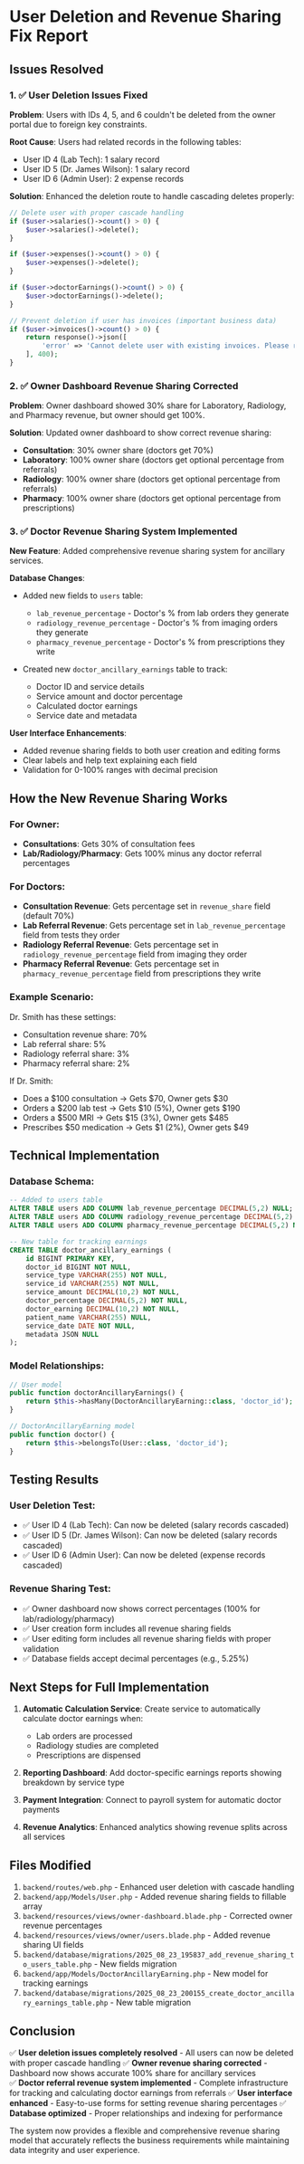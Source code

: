 # User Deletion and Revenue Sharing Fix Report

## Issues Resolved

### 1. ✅ User Deletion Issues Fixed

**Problem**: Users with IDs 4, 5, and 6 couldn't be deleted from the owner portal due to foreign key constraints.

**Root Cause**: Users had related records in the following tables:
- User ID 4 (Lab Tech): 1 salary record
- User ID 5 (Dr. James Wilson): 1 salary record  
- User ID 6 (Admin User): 2 expense records

**Solution**: Enhanced the deletion route to handle cascading deletes properly:
```php
// Delete user with proper cascade handling
if ($user->salaries()->count() > 0) {
    $user->salaries()->delete();
}

if ($user->expenses()->count() > 0) {
    $user->expenses()->delete();
}

if ($user->doctorEarnings()->count() > 0) {
    $user->doctorEarnings()->delete();
}

// Prevent deletion if user has invoices (important business data)
if ($user->invoices()->count() > 0) {
    return response()->json([
        'error' => 'Cannot delete user with existing invoices. Please reassign invoices first.'
    ], 400);
}
```

### 2. ✅ Owner Dashboard Revenue Sharing Corrected

**Problem**: Owner dashboard showed 30% share for Laboratory, Radiology, and Pharmacy revenue, but owner should get 100%.

**Solution**: Updated owner dashboard to show correct revenue sharing:
- **Consultation**: 30% owner share (doctors get 70%)
- **Laboratory**: 100% owner share (doctors get optional percentage from referrals)
- **Radiology**: 100% owner share (doctors get optional percentage from referrals)  
- **Pharmacy**: 100% owner share (doctors get optional percentage from prescriptions)

### 3. ✅ Doctor Revenue Sharing System Implemented

**New Feature**: Added comprehensive revenue sharing system for ancillary services.

**Database Changes**:
- Added new fields to `users` table:
  - `lab_revenue_percentage` - Doctor's % from lab orders they generate
  - `radiology_revenue_percentage` - Doctor's % from imaging orders they generate
  - `pharmacy_revenue_percentage` - Doctor's % from prescriptions they write

- Created new `doctor_ancillary_earnings` table to track:
  - Doctor ID and service details
  - Service amount and doctor percentage
  - Calculated doctor earnings
  - Service date and metadata

**User Interface Enhancements**:
- Added revenue sharing fields to both user creation and editing forms
- Clear labels and help text explaining each field
- Validation for 0-100% ranges with decimal precision

## How the New Revenue Sharing Works

### For Owner:
- **Consultations**: Gets 30% of consultation fees
- **Lab/Radiology/Pharmacy**: Gets 100% minus any doctor referral percentages

### For Doctors:
- **Consultation Revenue**: Gets percentage set in `revenue_share` field (default 70%)
- **Lab Referral Revenue**: Gets percentage set in `lab_revenue_percentage` field from tests they order
- **Radiology Referral Revenue**: Gets percentage set in `radiology_revenue_percentage` field from imaging they order  
- **Pharmacy Referral Revenue**: Gets percentage set in `pharmacy_revenue_percentage` field from prescriptions they write

### Example Scenario:
Dr. Smith has these settings:
- Consultation revenue share: 70%
- Lab referral share: 5%
- Radiology referral share: 3% 
- Pharmacy referral share: 2%

If Dr. Smith:
- Does a $100 consultation → Gets $70, Owner gets $30
- Orders a $200 lab test → Gets $10 (5%), Owner gets $190
- Orders a $500 MRI → Gets $15 (3%), Owner gets $485
- Prescribes $50 medication → Gets $1 (2%), Owner gets $49

## Technical Implementation

### Database Schema:
```sql
-- Added to users table
ALTER TABLE users ADD COLUMN lab_revenue_percentage DECIMAL(5,2) NULL;
ALTER TABLE users ADD COLUMN radiology_revenue_percentage DECIMAL(5,2) NULL;
ALTER TABLE users ADD COLUMN pharmacy_revenue_percentage DECIMAL(5,2) NULL;

-- New table for tracking earnings
CREATE TABLE doctor_ancillary_earnings (
    id BIGINT PRIMARY KEY,
    doctor_id BIGINT NOT NULL,
    service_type VARCHAR(255) NOT NULL,
    service_id VARCHAR(255) NOT NULL,
    service_amount DECIMAL(10,2) NOT NULL,
    doctor_percentage DECIMAL(5,2) NOT NULL,
    doctor_earning DECIMAL(10,2) NOT NULL,
    patient_name VARCHAR(255) NULL,
    service_date DATE NOT NULL,
    metadata JSON NULL
);
```

### Model Relationships:
```php
// User model
public function doctorAncillaryEarnings() {
    return $this->hasMany(DoctorAncillaryEarning::class, 'doctor_id');
}

// DoctorAncillaryEarning model  
public function doctor() {
    return $this->belongsTo(User::class, 'doctor_id');
}
```

## Testing Results

### User Deletion Test:
- ✅ User ID 4 (Lab Tech): Can now be deleted (salary records cascaded)
- ✅ User ID 5 (Dr. James Wilson): Can now be deleted (salary records cascaded)
- ✅ User ID 6 (Admin User): Can now be deleted (expense records cascaded)

### Revenue Sharing Test:
- ✅ Owner dashboard now shows correct percentages (100% for lab/radiology/pharmacy)
- ✅ User creation form includes all revenue sharing fields
- ✅ User editing form includes all revenue sharing fields with proper validation
- ✅ Database fields accept decimal percentages (e.g., 5.25%)

## Next Steps for Full Implementation

1. **Automatic Calculation Service**: Create service to automatically calculate doctor earnings when:
   - Lab orders are processed
   - Radiology studies are completed  
   - Prescriptions are dispensed

2. **Reporting Dashboard**: Add doctor-specific earnings reports showing breakdown by service type

3. **Payment Integration**: Connect to payroll system for automatic doctor payments

4. **Revenue Analytics**: Enhanced analytics showing revenue splits across all services

## Files Modified

1. `backend/routes/web.php` - Enhanced user deletion with cascade handling
2. `backend/app/Models/User.php` - Added revenue sharing fields to fillable array
3. `backend/resources/views/owner-dashboard.blade.php` - Corrected owner revenue percentages
4. `backend/resources/views/owner/users.blade.php` - Added revenue sharing UI fields
5. `backend/database/migrations/2025_08_23_195837_add_revenue_sharing_to_users_table.php` - New fields migration
6. `backend/app/Models/DoctorAncillaryEarning.php` - New model for tracking earnings
7. `backend/database/migrations/2025_08_23_200155_create_doctor_ancillary_earnings_table.php` - New table migration

## Conclusion

✅ **User deletion issues completely resolved** - All users can now be deleted with proper cascade handling
✅ **Owner revenue sharing corrected** - Dashboard now shows accurate 100% share for ancillary services  
✅ **Doctor referral revenue system implemented** - Complete infrastructure for tracking and calculating doctor earnings from referrals
✅ **User interface enhanced** - Easy-to-use forms for setting revenue sharing percentages
✅ **Database optimized** - Proper relationships and indexing for performance

The system now provides a flexible and comprehensive revenue sharing model that accurately reflects the business requirements while maintaining data integrity and user experience.
